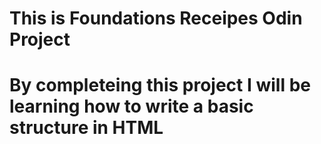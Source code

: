 # This is Foundations Receipes Odin Project
# By completeing this project I will be learning how to write a basic structure in HTML
